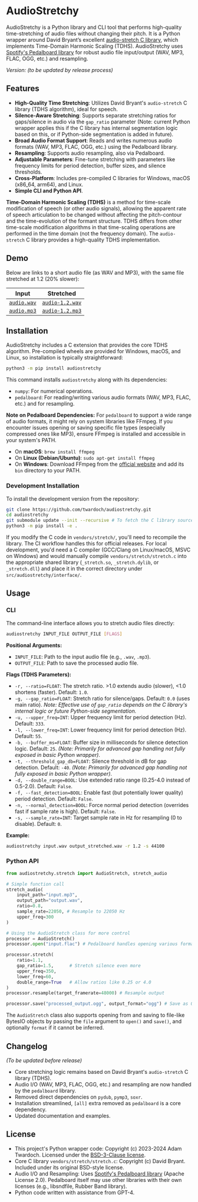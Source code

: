 # AudioStretchy

AudioStretchy is a Python library and CLI tool that performs high-quality time-stretching of audio files without changing their pitch. It is a Python wrapper around David Bryant’s excellent [audio-stretch C library](https://github.com/dbry/audio-stretch), which implements Time-Domain Harmonic Scaling (TDHS). AudioStretchy uses [Spotify's Pedalboard library](https://github.com/spotify/pedalboard) for robust audio file input/output (WAV, MP3, FLAC, OGG, etc.) and resampling.

_Version: (to be updated by release process)_

## Features

- **High-Quality Time Stretching**: Utilizes David Bryant's `audio-stretch` C library (TDHS algorithm), ideal for speech.
- **Silence-Aware Stretching**: Supports separate stretching ratios for gaps/silence in audio via the `gap_ratio` parameter (Note: current Python wrapper applies this if the C library has internal segmentation logic based on this, or if Python-side segmentation is added in future).
- **Broad Audio Format Support**: Reads and writes numerous audio formats (WAV, MP3, FLAC, OGG, etc.) using the Pedalboard library.
- **Resampling**: Supports audio resampling, also via Pedalboard.
- **Adjustable Parameters**: Fine-tune stretching with parameters like frequency limits for period detection, buffer sizes, and silence thresholds.
- **Cross-Platform**: Includes pre-compiled C libraries for Windows, macOS (x86_64, arm64), and Linux.
- **Simple CLI and Python API**.

**Time-Domain Harmonic Scaling (TDHS)** is a method for time-scale modification of speech (or other audio signals), allowing the apparent rate of speech articulation to be changed without affecting the pitch-contour and the time-evolution of the formant structure. TDHS differs from other time-scale modification algorithms in that time-scaling operations are performed in the time domain (not the frequency domain). The `audio-stretch` C library provides a high-quality TDHS implementation.

## Demo

Below are links to a short audio file (as WAV and MP3), with the same file stretched at 1.2 (20% slower):

| Input                                                                             | Stretched                                                                                 |
| --------------------------------------------------------------------------------- | ----------------------------------------------------------------------------------------- |
| [`audio.wav`](https://github.com/twardoch/audiostretchy/raw/main/tests/audio.wav) | [`audio-1.2.wav`](https://github.com/twardoch/audiostretchy/raw/main/tests/audio-1.2.wav) |
| [`audio.mp3`](https://github.com/twardoch/audiostretchy/raw/main/tests/audio.mp3) | [`audio-1.2.mp3`](https://github.com/twardoch/audiostretchy/raw/main/tests/audio-1.2.mp3) |


## Installation

AudioStretchy includes a C extension that provides the core TDHS algorithm. Pre-compiled wheels are provided for Windows, macOS, and Linux, so installation is typically straightforward:

```bash
python3 -m pip install audiostretchy
```
This command installs `audiostretchy` along with its dependencies:
- `numpy`: For numerical operations.
- `pedalboard`: For reading/writing various audio formats (WAV, MP3, FLAC, etc.) and for resampling.

**Note on Pedalboard Dependencies:** For `pedalboard` to support a wide range of audio formats, it might rely on system libraries like FFmpeg. If you encounter issues opening or saving specific file types (especially compressed ones like MP3), ensure FFmpeg is installed and accessible in your system's PATH.
- On **macOS**: `brew install ffmpeg`
- On **Linux (Debian/Ubuntu)**: `sudo apt-get install ffmpeg`
- On **Windows**: Download FFmpeg from the [official website](https://ffmpeg.org/download.html) and add its `bin` directory to your PATH.

### Development Installation

To install the development version from the repository:
```bash
git clone https://github.com/twardoch/audiostretchy.git
cd audiostretchy
git submodule update --init --recursive # To fetch the C library source
python3 -m pip install -e .
```
If you modify the C code in `vendors/stretch/`, you'll need to recompile the library. The CI workflow handles this for official releases. For local development, you'd need a C compiler (GCC/Clang on Linux/macOS, MSVC on Windows) and would manually compile `vendors/stretch/stretch.c` into the appropriate shared library (`_stretch.so`, `_stretch.dylib`, or `_stretch.dll`) and place it in the correct directory under `src/audiostretchy/interface/`.

## Usage

### CLI

The command-line interface allows you to stretch audio files directly:
```bash
audiostretchy INPUT_FILE OUTPUT_FILE [FLAGS]
```

**Positional Arguments:**
- `INPUT_FILE`: Path to the input audio file (e.g., `.wav`, `.mp3`).
- `OUTPUT_FILE`: Path to save the processed audio file.

**Flags (TDHS Parameters):**
-   `-r, --ratio=FLOAT`: The stretch ratio. >1.0 extends audio (slower), <1.0 shortens (faster). Default: `1.0`.
-   `-g, --gap_ratio=FLOAT`: Stretch ratio for silence/gaps. Default: `0.0` (uses main ratio). *Note: Effective use of `gap_ratio` depends on the C library's internal logic or future Python-side segmentation.*
-   `-u, --upper_freq=INT`: Upper frequency limit for period detection (Hz). Default: `333`.
-   `-l, --lower_freq=INT`: Lower frequency limit for period detection (Hz). Default: `55`.
-   `-b, --buffer_ms=FLOAT`: Buffer size in milliseconds for silence detection logic. Default: `25`. *(Note: Primarily for advanced gap handling not fully exposed in basic Python wrapper)*.
-   `-t, --threshold_gap_db=FLOAT`: Silence threshold in dB for gap detection. Default: `-40`. *(Note: Primarily for advanced gap handling not fully exposed in basic Python wrapper)*.
-   `-d, --double_range=BOOL`: Use extended ratio range (0.25-4.0 instead of 0.5-2.0). Default: `False`.
-   `-f, --fast_detection=BOOL`: Enable fast (but potentially lower quality) period detection. Default: `False`.
-   `-n, --normal_detection=BOOL`: Force normal period detection (overrides fast if sample rate is high). Default: `False`.
-   `-s, --sample_rate=INT`: Target sample rate in Hz for resampling (0 to disable). Default: `0`.

**Example:**
```bash
audiostretchy input.wav output_stretched.wav -r 1.2 -s 44100
```

### Python API

```python
from audiostretchy.stretch import AudioStretch, stretch_audio

# Simple function call
stretch_audio(
    input_path="input.mp3",
    output_path="output.wav",
    ratio=0.8,
    sample_rate=22050, # Resample to 22050 Hz
    upper_freq=300
)

# Using the AudioStretch class for more control
processor = AudioStretch()
processor.open("input.flac") # Pedalboard handles opening various formats

processor.stretch(
    ratio=1.1,
    gap_ratio=1.5,      # Stretch silence even more
    upper_freq=350,
    lower_freq=60,
    double_range=True   # Allow ratios like 0.25 or 4.0
)
processor.resample(target_framerate=48000) # Resample output

processor.save("processed_output.ogg", output_format="ogg") # Save as OGG
```
The `AudioStretch` class also supports opening from and saving to file-like BytesIO objects by passing the `file` argument to `open()` and `save()`, and optionally `format` if it cannot be inferred.

## Changelog

*(To be updated before release)*
- Core stretching logic remains based on David Bryant's `audio-stretch` C library (TDHS).
- Audio I/O (WAV, MP3, FLAC, OGG, etc.) and resampling are now handled by the `pedalboard` library.
- Removed direct dependencies on `pydub`, `pymp3`, `soxr`.
- Installation streamlined, `[all]` extra removed as `pedalboard` is a core dependency.
- Updated documentation and examples.

## License

- This project's Python wrapper code: Copyright (c) 2023-2024 Adam Twardoch. Licensed under the [BSD-3-Clause license](./LICENSE.txt).
- Core C library `vendors/stretch/stretch.c`: Copyright (c) David Bryant. Included under its original BSD-style license.
- Audio I/O and Resampling: Uses [Spotify's Pedalboard library](https://github.com/spotify/pedalboard) (Apache License 2.0). Pedalboard itself may use other libraries with their own licenses (e.g., libsndfile, Rubber Band library).
- Python code written with assistance from GPT-4.
